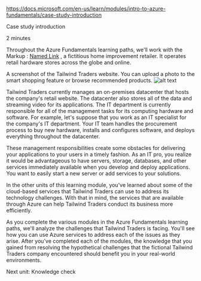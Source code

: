 https://docs.microsoft.com/en-us/learn/modules/intro-to-azure-fundamentals/case-study-introduction

Case study introduction

2 minutes

Throughout the Azure Fundamentals learning paths, we'll work with the Markup :  [Named Link]( https://docs.microsoft.com/en-us/learn/modules/create-an-azure-account/ "Tailwind Traders")  , a fictitious home improvement retailer. It operates retail hardware stores across the globe and online.

A screenshot of the Tailwind Traders website. You can upload a photo to the smart shopping feature or browse recommended products.
![alt text](https://docs.microsoft.com/en-us/learn/azure-fundamentals/intro-to-azure-fundamentals/media/tailwind-traders-web-top.png)

Tailwind Traders currently manages an on-premises datacenter that hosts the company's retail website. The datacenter also stores all of the data and streaming video for its applications. The IT department is currently responsible for all of the management tasks for its computing hardware and software. For example, let's suppose that you work as an IT specialist for the company's IT department. Your IT team handles the procurement process to buy new hardware, installs and configures software, and deploys everything throughout the datacenter.

These management responsibilities create some obstacles for delivering your applications to your users in a timely fashion. As an IT pro, you realize it would be advantageous to have servers, storage, databases, and other services immediately available when you develop and deploy applications. You want to easily start a new server or add services to your solutions.

In the other units of this learning module, you've learned about some of the cloud-based services that Tailwind Traders can use to address its technology challenges. With that in mind, the services that are available through Azure can help Tailwind Traders conduct its business more efficiently.

As you complete the various modules in the Azure Fundamentals learning paths, we'll analyze the challenges that Tailwind Traders is facing. You'll see how you can use Azure services to address each of the issues as they arise. After you've completed each of the modules, the knowledge that you gained from resolving the hypothetical challenges that the fictional Tailwind Traders company encountered should benefit you in your real-world environments.

Next unit: Knowledge check
